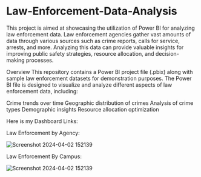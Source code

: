 # Law-Enforcement-Data-Analysis
This project is aimed at showcasing the utilization of Power BI for analyzing law enforcement data. Law enforcement agencies gather vast amounts of data through various sources such as crime reports, calls for service, arrests, and more. Analyzing this data can provide valuable insights for improving public safety strategies, resource allocation, and decision-making processes.

Overview
This repository contains a Power BI project file (.pbix) along with sample law enforcement datasets for demonstration purposes. The Power BI file is designed to visualize and analyze different aspects of law enforcement data, including:

Crime trends over time
Geographic distribution of crimes
Analysis of crime types
Demographic insights
Resource allocation optimization

Here is my Dashboard Links:

Law Enforcement by Agency:

![Screenshot 2024-04-02 152139](https://www.novypro.com/project/law-enforcement-by-agency)

Law Enforcement By Campus:

![Screenshot 2024-04-02 152139](https://www.novypro.com/project/law-enforcement-by-campus)
